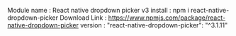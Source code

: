 Module name : React native dropdown picker v3 
install : npm i react-native-dropdown-picker 
Download Link : https://www.npmjs.com/package/react-native-dropdown-picker 
version : "react-native-dropdown-picker": "^3.1.11"
